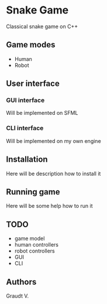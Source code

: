 # Snake Game
Classical snake game on C++

## Game modes
- Human
- Robot

## User interface
### GUI interface
Will be implemented on SFML

### CLI interface
Will be implemented on my own engine

## Installation
Here will be description how to install it

## Running game
Here will be some help how to run it

## TODO
- game model
- human controllers
- robot controllers
- GUI
- CLI

## Authors
Graudt V.

